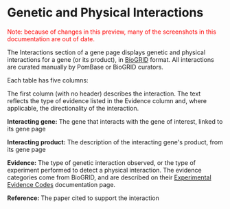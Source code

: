# Genetic and Physical Interactions

<div style="color: red">
  Note: because of changes in this preview, many of the screenshots in
  this documentation are out of date.
</div>

The Interactions section of a gene page displays genetic and physical
interactions for a gene (or its product), in
[BioGRID](http://thebiogrid.org/) format. All interactions are curated
manually by PomBase or BioGRID curators.

Each table has five columns:

The first column (with no header) describes the interaction. The text
reflects the type of evidence listed in the Evidence column and, where
applicable, the directionality of the interaction.

**Interacting gene:** The gene that interacts with the gene of
interest, linked to its gene page

**Interacting product:** The description of the interacting gene's
product, from its gene page

**Evidence:** The type of genetic interaction observed, or the type of
experiment performed to detect a physical interaction. The evidence
categories come from BioGRID, and are described on their [Experimental
Evidence
Codes](http://wiki.thebiogrid.org/doku.php/experimental_systems)
documentation page.

**Reference:** The paper cited to support the interaction
